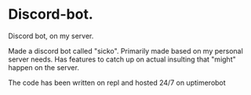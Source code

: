 # Discord-bot.
Discord bot, on my server.

Made a discord bot called "sicko". Primarily made based on my personal server needs. Has features to catch up on actual insulting that "might" happen on the server.


The code has been written on repl and hosted 24/7 on uptimerobot
